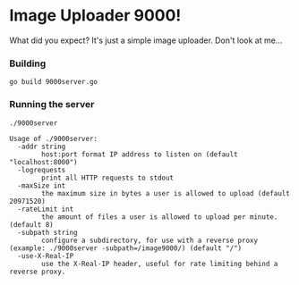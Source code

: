 # Image Uploader 9000!

What did you expect? It's just a simple image uploader. Don't look at me...

### Building

`
go build 9000server.go
`
### Running the server

~~~~
./9000server

Usage of ./9000server:
  -addr string
    	host:port format IP address to listen on (default "localhost:8000")
  -logrequests
    	print all HTTP requests to stdout
  -maxSize int
    	the maximum size in bytes a user is allowed to upload (default 20971520)
  -rateLimit int
    	the amount of files a user is allowed to upload per minute. (default 8)
  -subpath string
    	configure a subdirectory, for use with a reverse proxy (example: ./9000server -subpath=/image9000/) (default "/")
  -use-X-Real-IP
    	use the X-Real-IP header, useful for rate limiting behind a reverse proxy.
~~~~
